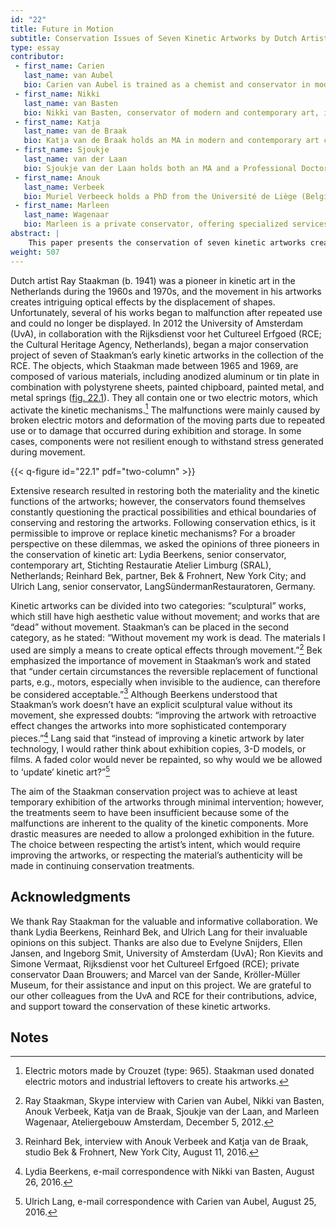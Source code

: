 ```yaml
---
id: "22"
title: Future in Motion
subtitle: Conservation Issues of Seven Kinetic Artworks by Dutch Artist Ray Staakman
type: essay
contributor:
 - first_name: Carien
   last_name: van Aubel
   bio: Carien van Aubel is trained as a chemist and conservator in modern and contemporary art at the University of Amsterdam. She works as an independent conservator in the Netherlands and London. Currently, she is involved in "Project Plastics," which was initiated by the Dutch Foundation for the Conservation of Contemporary Art (SBMK) and the Cultural Heritage Agency of the Netherlands (RCE).
 - first_name: Nikki
   last_name: van Basten
   bio: Nikki van Basten, conservator of modern and contemporary art, is on temporary assignment at the Getty Conservation Institute. She has carried out treatments for a broad range of objects and is specialized in the conservation of (outdoor) painted sculptures. She holds a Professional Doctorate in the Conservation of Modern and Contemporary Art from the University of Amsterdam.
 - first_name: Katja
   last_name: van de Braak
   bio: Katja van de Braak holds an MA in modern and contemporary art conservation from the University of Amsterdam (UvA). She has a strong interest in the conservation of modern, unconventional, and temperamental materials. Van de Braak is a trainee in modern and contemporary art conservation at the UvA and is interning at the private conservation studio Bek & Frohnert LLC, New York City.
 - first_name: Sjoukje
   last_name: van der Laan
   bio: Sjoukje van der Laan holds both an MA and a Professional Doctorate in Contemporary Art Conservation. Over the years, she has developed her specialization and practical skills within a broad range of contemporary materials (such as plastics, time-based media, light, and so on), art installations, and conceptual artworks. She is assistant conservator of contemporary art at the Art Gallery of Ontario, Toronto.
 - first_name: Anouk
   last_name: Verbeek
   bio: Muriel Verbeeck holds a PhD from the Université de Liège (Belgium) and an MA in science of information and communication from the Université Libre de Bruxelles. She is currently a professor at the École Supérieure des Arts Saint-Luc Liège (Belgium), in the department of conservation of fine art, and is a scientific attaché to Université de Liège faculty of science. She also worked as a coordination assistant for the ICOM–CC (history and theory of conservation) and is the scientific editor of *CeROArt*.
 - first_name: Marleen
   last_name: Wagenaar
   bio: Marleen is a private conservator, offering specialized services in the field of conservation of contemporary art in a wide variety of materials and techniques. Cofounder of the conservation studio RestauLab, she is responsible for the modern and contemporary art department. Wagenaar holds an MA and a Professional Doctorate in Contemporary Art Conservation from the University of Amsterdam.
abstract: |
    This paper presents the conservation of seven kinetic artworks created between 1965 and 1969 by Dutch artist Ray Staakman (b. 1941).[^1] The artworks are made of various materials—aluminum or tin plate in combination with polystyrene sheets, painted chipboard, painted metal, or metal springs—but all contain one or two electric motors. The artworks had malfunctions that were caused by broken motors and the deformation of moving parts. The challenge in this project was finding a balance between respecting the artist’s intent and respecting the authenticity of the original materials. Is it permissible to improve kinetic mechanisms by replacing original parts of the artworks?
weight: 507
---
```


Dutch artist Ray Staakman (b. 1941) was a pioneer in kinetic art in the Netherlands during the 1960s and 1970s, and the movement in his artworks creates intriguing optical effects by the displacement of shapes. Unfortunately, several of his works began to malfunction after repeated use and could no longer be displayed. In 2012 the University of Amsterdam (UvA), in collaboration with the Rijksdienst voor het Cultureel Erfgoed (RCE; the Cultural Heritage Agency, Netherlands), began a major conservation project of seven of Staakman’s early kinetic artworks in the collection of the RCE. The objects, which Staakman made between 1965 and 1969, are composed of various materials, including anodized aluminum or tin plate in combination with polystyrene sheets, painted chipboard, painted metal, and metal springs ([fig. 22.1](#22.1)). They all contain one or two electric motors, which activate the kinetic mechanisms.[^2] The malfunctions were mainly caused by broken electric motors and deformation of the moving parts due to repeated use or to damage that occurred during exhibition and storage. In some cases, components were not resilient enough to withstand stress generated during movement.

{{< q-figure id="22.1" pdf="two-column" >}}

Extensive research resulted in restoring both the materiality and the kinetic functions of the artworks; however, the conservators found themselves constantly questioning the practical possibilities and ethical boundaries of conserving and restoring the artworks. Following conservation ethics, is it permissible to improve or replace kinetic mechanisms? For a broader perspective on these dilemmas, we asked the opinions of three pioneers in the conservation of kinetic art: Lydia Beerkens, senior conservator, contemporary art, Stichting Restauratie Atelier Limburg (SRAL), Netherlands; Reinhard Bek, partner, Bek & Frohnert, New York City; and Ulrich Lang, senior conservator, LangSündermanRestauratoren, Germany.

Kinetic artworks can be divided into two categories: “sculptural” works, which still have high aesthetic value without movement; and works that are “dead” without movement. Staakman’s can be placed in the second category, as he stated: “Without movement my work is dead. The materials I used are simply a means to create optical effects through movement.”[^3] Bek emphasized the importance of movement in Staakman’s work and stated that “under certain circumstances the reversible replacement of functional parts, e.g., motors, especially when invisible to the audience, can therefore be considered acceptable.”[^4] Although Beerkens understood that Staakman’s work doesn’t have an explicit sculptural value without its movement, she expressed doubts: “improving the artwork with retroactive effect changes the artworks into more sophisticated contemporary pieces.”[^5] Lang said that “instead of improving a kinetic artwork by later technology, I would rather think about exhibition copies, 3-D models, or films. A faded color would never be repainted, so why would we be allowed to ‘update’ kinetic art?”[^6]

The aim of the Staakman conservation project was to achieve at least temporary exhibition of the artworks through minimal intervention; however, the treatments seem to have been insufficient because some of the malfunctions are inherent to the quality of the kinetic components. More drastic measures are needed to allow a prolonged exhibition in the future. The choice between respecting the artist’s intent, which would require improving the artworks, or respecting the material’s authenticity will be made in continuing conservation treatments.

## Acknowledgments

We thank Ray Staakman for the valuable and informative collaboration. We thank Lydia Beerkens, Reinhard Bek, and Ulrich Lang for their invaluable opinions on this subject. Thanks are also due to Evelyne Snijders, Ellen Jansen, and Ingeborg Smit, University of Amsterdam (UvA); Ron Kievits and Simone Vermaat, Rijksdienst voor het Cultureel Erfgoed (RCE); private conservator Daan Brouwers; and Marcel van der Sande, Kröller-Müller Museum, for their assistance and input on this project. We are grateful to our other colleagues from the UvA and RCE for their contributions, advice, and support toward the conservation of these kinetic artworks.

## Notes

[^1]: Treated artworks: 1) *Optical Kinetic Object*, 1966, aluminum, screen print, and electric motor, 29.6 × 29.6 × 5.2cm; 2) *Big Revolving Square*, 1965, wood, plywood, aluminum, iron, oil paint, and electric motor, 110.5 × 110.5 × 15.3cm; 3) *Long Turning Spiral*, 1966, aluminum, tin, steel, wood, and electric motor, 100 × 25.5 × 9cm; 4) *Four Centrifugal Working Disks*, 1966–67, anodized aluminum, steel, and electric motor, 188 × 36 × 36cm; 5) *No. 4667 3 Aluminum Blades*, 1967, anodized aluminum, steel, brass, rubber, PMMA, and electric motor, 100 × 181 × 46cm; 6) *Rotator (6 Rolled Sheets Left)*, 1966, anodized aluminium, steel, and electric motor, 200 × 90 × 90cm; and 7) *2.469*, 1969, anodized aluminum, painted steel, and electric motor, 100 × 26 × 26cm.

[^2]: Electric motors made by Crouzet (type: 965). Staakman used donated electric motors and industrial leftovers to create his artworks.

[^3]: Ray Staakman, Skype interview with Carien van Aubel, Nikki van Basten, Anouk Verbeek, Katja van de Braak, Sjoukje van der Laan, and Marleen Wagenaar, Ateliergebouw Amsterdam, December 5, 2012.

[^4]: Reinhard Bek, interview with Anouk Verbeek and Katja van de Braak, studio Bek & Frohnert, New York City, August 11, 2016.

[^5]: Lydia Beerkens, e-mail correspondence with Nikki van Basten, August 26, 2016.

[^6]: Ulrich Lang, e-mail correspondence with Carien van Aubel, August 25, 2016.
